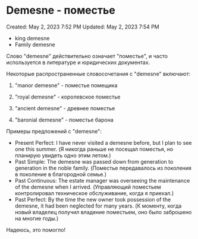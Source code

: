 # Demesne - поместье

Created: May 2, 2023 7:52 PM
Updated: May 2, 2023 7:54 PM

- king demesne
- Family demesne

Слово "demesne" действительно означает "поместье", и часто используется в литературе и юридических документах.

Некоторые распространенные словосочетания с "demesne" включают:

1. "manor demesne" - поместье помещика

2. "royal demesne" - королевское поместье

3. "ancient demesne" - древнее поместье

4. "baronial demesne" - поместье барона

Примеры предложений с "demesne":

- Present Perfect: I have never visited a demesne before, but I plan to see one this summer. (Я никогда раньше не посещал поместья, но планирую увидеть одно этим летом.)
- Past Simple: The demesne was passed down from generation to generation in the noble family. (Поместье передавалось из поколения в поколение в благородной семье.)
- Past Continuous: The estate manager was overseeing the maintenance of the demesne when I arrived. (Управляющий поместьем контролировал техническое обслуживание, когда я приехал.)
- Past Perfect: By the time the new owner took possession of the demesne, it had been neglected for many years. (К моменту, когда новый владелец получил владение поместьем, оно было заброшено на многие годы.)

Надеюсь, это помогло!